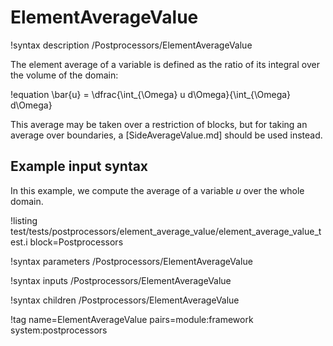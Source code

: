 # ElementAverageValue

!syntax description /Postprocessors/ElementAverageValue

The element average of a variable is defined as the ratio of its integral over the volume of the domain:

!equation
\bar{u} = \dfrac{\int_{\Omega} u d\Omega}{\int_{\Omega} d\Omega}

This average may be taken over a restriction of blocks, but for taking an average over boundaries,
a [SideAverageValue.md] should be used instead.

## Example input syntax

In this example, we compute the average of a variable $u$ over the whole domain.

!listing test/tests/postprocessors/element_average_value/element_average_value_test.i block=Postprocessors

!syntax parameters /Postprocessors/ElementAverageValue

!syntax inputs /Postprocessors/ElementAverageValue

!syntax children /Postprocessors/ElementAverageValue

!tag name=ElementAverageValue pairs=module:framework system:postprocessors
